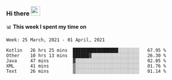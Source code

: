 ### Hi there <a href="https://www.gautamkrishnar.com/"><img src="https://media.giphy.com/media/hvRJCLFzcasrR4ia7z/giphy.gif" width="25px"></a>

📊 **This week I spent my time on**

<!--START_SECTION:waka-->
```text
Week: 25 March, 2021 - 01 April, 2021

Kotlin   26 hrs 25 mins  █████████████████░░░░░░░░   67.95 % 
Other    10 hrs 13 mins  ██████▓░░░░░░░░░░░░░░░░░░   26.30 % 
Java     47 mins         ▓░░░░░░░░░░░░░░░░░░░░░░░░   02.05 % 
XML      41 mins         ▒░░░░░░░░░░░░░░░░░░░░░░░░   01.76 % 
Text     26 mins         ▒░░░░░░░░░░░░░░░░░░░░░░░░   01.14 % 
```
<!--END_SECTION:waka-->
